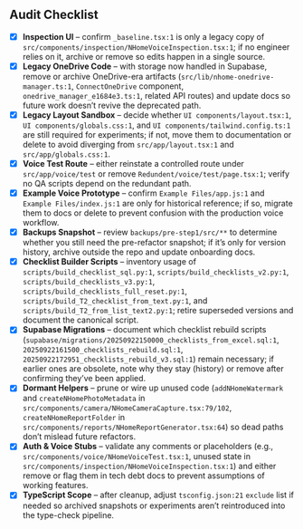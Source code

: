 ## Audit Checklist

- [x] **Inspection UI** – confirm `_baseline.tsx:1` is only a legacy copy of `src/components/inspection/NHomeVoiceInspection.tsx:1`; if no engineer relies on it, archive or remove so edits happen in a single source.
- [x] **Legacy OneDrive Code** – with storage now handled in Supabase, remove or archive OneDrive-era artifacts (`src/lib/nhome-onedrive-manager.ts:1`, `ConnectOneDrive` component, `onedrive_manager_e1684e3.ts:1`, related API routes) and update docs so future work doesn’t revive the deprecated path.
- [x] **Legacy Layout Sandbox** – decide whether `UI components/layout.tsx:1`, `UI components/globals.css:1`, and `UI components/tailwind.config.ts:1` are still required for experiments; if not, move them to documentation or delete to avoid diverging from `src/app/layout.tsx:1` and `src/app/globals.css:1`.
- [x] **Voice Test Route** – either reinstate a controlled route under `src/app/voice/test` or remove `Redundent/voice/test/page.tsx:1`; verify no QA scripts depend on the redundant path.
- [x] **Example Voice Prototype** – confirm `Example Files/app.js:1` and `Example Files/index.js:1` are only for historical reference; if so, migrate them to docs or delete to prevent confusion with the production voice workflow.
- [x] **Backups Snapshot** – review `backups/pre-step1/src/**` to determine whether you still need the pre-refactor snapshot; if it’s only for version history, archive outside the repo and update onboarding docs.
- [x] **Checklist Builder Scripts** – inventory usage of `scripts/build_checklist_sql.py:1`, `scripts/build_checklists_v2.py:1`, `scripts/build_checklists_v3.py:1`, `scripts/build_checklists_full_reset.py:1`, `scripts/build_T2_checklist_from_text.py:1`, and `scripts/build_T2_from_list_text2.py:1`; retire superseded versions and document the canonical script.
- [x] **Supabase Migrations** – document which checklist rebuild scripts (`supabase/migrations/20250922150000_checklists_from_excel.sql:1`, `20250922161500_checklists_rebuild.sql:1`, `20250922172951_checklists_rebuild_v3.sql:1`) remain necessary; if earlier ones are obsolete, note why they stay (history) or remove after confirming they’ve been applied.
- [x] **Dormant Helpers** – prune or wire up unused code (`addNHomeWatermark` and `createNHomePhotoMetadata` in `src/components/camera/NHomeCameraCapture.tsx:79/102`, `createNHomeReportFolder` in `src/components/reports/NHomeReportGenerator.tsx:64`) so dead paths don’t mislead future refactors.
- [x] **Auth & Voice Stubs** – validate any comments or placeholders (e.g., `src/components/voice/NHomeVoiceTest.tsx:1`, unused state in `src/components/inspection/NHomeVoiceInspection.tsx:1`) and either remove or flag them in tech debt docs to prevent assumptions of working features.
- [x] **TypeScript Scope** – after cleanup, adjust `tsconfig.json:21` `exclude` list if needed so archived snapshots or experiments aren’t reintroduced into the type-check pipeline.
